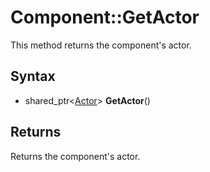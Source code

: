 # Component::GetActor

This method returns the component's actor.

## Syntax

- shared_ptr<[Actor](Actor.md)> **GetActor**()

## Returns

Returns the component's actor.
